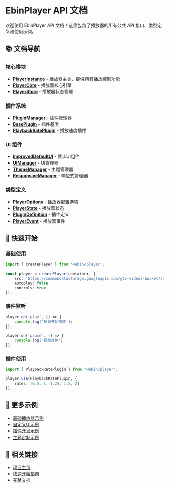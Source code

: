 # EbinPlayer API 文档

欢迎使用 EbinPlayer API 文档！这里包含了播放器的所有公共 API 接口、类型定义和使用示例。

## 📚 文档导航

### 核心模块
- **[PlayerInstance](./classes/PlayerInstance.html)** - 播放器主类，提供所有播放控制功能
- **[PlayerCore](./classes/PlayerCore.html)** - 播放器核心引擎
- **[PlayerStore](./classes/PlayerStore.html)** - 播放器状态管理

### 插件系统
- **[PluginManager](./classes/PluginManager.html)** - 插件管理器
- **[BasePlugin](./classes/BasePlugin.html)** - 插件基类
- **[PlaybackRatePlugin](./classes/PlaybackRatePlugin.html)** - 播放速度插件

### UI 组件
- **[ImprovedDefaultUI](./classes/ImprovedDefaultUI.html)** - 默认UI组件
- **[UIManager](./classes/UIManager.html)** - UI管理器
- **[ThemeManager](./classes/ThemeManager.html)** - 主题管理器
- **[ResponsiveManager](./classes/ResponsiveManager.html)** - 响应式管理器

### 类型定义
- **[PlayerOptions](./interfaces/PlayerOptions.html)** - 播放器配置选项
- **[PlayerState](./interfaces/PlayerState.html)** - 播放器状态
- **[PluginDefinition](./interfaces/PluginDefinition.html)** - 插件定义
- **[PlayerEvent](./interfaces/PlayerEvent.html)** - 播放器事件

## 🚀 快速开始

### 基础使用

```typescript
import { createPlayer } from '@ebin/player';

const player = createPlayer(container, {
    src: 'https://commondatastorage.googleapis.com/gtv-videos-bucket/sample/WhatCarCanYouGetForAGrand.mp4',
    autoplay: false,
    controls: true
});
```

### 事件监听

```typescript
player.on('play', () => {
    console.log('视频开始播放');
});

player.on('pause', () => {
    console.log('视频暂停');
});
```

### 插件使用

```typescript
import { PlaybackRatePlugin } from '@ebin/player';

player.use(PlaybackRatePlugin, {
    rates: [0.5, 1, 1.25, 1.5, 2]
});
```

## 📖 更多示例

- [基础播放器示例](../examples/basic-player.md)
- [自定义UI示例](../examples/custom-ui.md)
- [插件开发示例](../examples/plugin-development.md)
- [主题定制示例](../examples/theming.md)

## 🔗 相关链接

- [项目主页](../../README.md)
- [快速开始指南](../quick-start.md)
- [完整文档](../README.md)
